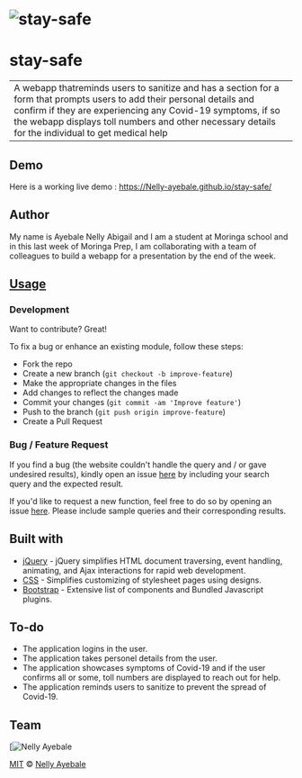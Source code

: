 # ![stay-safe](https://Nelly-ayebale.github.io/stay-safe/)
# stay-safe
<table>
<tr>
<td>
  A webapp thatreminds users to sanitize and has a section for a form that prompts users to add their personal details and confirm if they are experiencing any Covid-19 symptoms, if so the webapp displays toll numbers and other necessary details for the individual to get medical help
</td>
</tr>
</table>


## Demo
Here is a working live demo :  https://Nelly-ayebale.github.io/stay-safe/


## Author

My name is Ayebale Nelly Abigail and I am a student at Moringa school and in this last week of Moringa Prep, I am collaborating with a team of colleagues to build a webapp for a presentation by the end of the week.



## [Usage](https://Nelly-ayebale.github.io/stay-safe/) 

### Development
Want to contribute? Great!

To fix a bug or enhance an existing module, follow these steps:

- Fork the repo
- Create a new branch (`git checkout -b improve-feature`)
- Make the appropriate changes in the files
- Add changes to reflect the changes made
- Commit your changes (`git commit -am 'Improve feature'`)
- Push to the branch (`git push origin improve-feature`)
- Create a Pull Request 

### Bug / Feature Request

If you find a bug (the website couldn't handle the query and / or gave undesired results), kindly open an issue [here](https://github.com/Nelly-ayebale/stay-safe/issues/new) by including your search query and the expected result.

If you'd like to request a new function, feel free to do so by opening an issue [here](https://github.com/Nelly-ayebale/stay-safe/issues/new). Please include sample queries and their corresponding results.


## Built with 

- [jQuery](http://www.w3schools.com/jquery/jquery_ref_ajax.asp) - jQuery simplifies HTML document traversing, event handling, animating, and Ajax interactions for rapid web development.
- [CSS](https://developers.google.com/chart/interactive/docs/quick_start) - Simplifies customizing of stylesheet pages using designs.
- [Bootstrap](http://getbootstrap.com/) - Extensive list of components and  Bundled Javascript plugins.


## To-do
- The application logins in the user.
- The application takes personel details from the user.
- The application showcases symptoms of Covid-19 and if the user confirms all or some, toll numbers are displayed to reach out for help.
- The application reminds users to sanitize to prevent the spread of Covid-19.

## Team

[![Nelly Ayebale](https://github.com/Nelly-ayebale)  





[MIT](LICENSE) © [Nelly Ayebale ](https://github.com/Nelly-ayebale)

